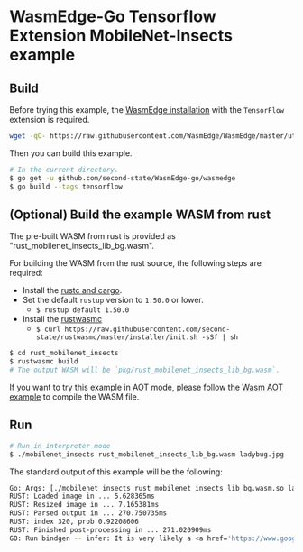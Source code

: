 # WasmEdge-Go Tensorflow Extension MobileNet-Insects example

## Build

Before trying this example, the [WasmEdge installation](https://github.com/WasmEdge/WasmEdge/blob/master/docs/install.md) with the `TensorFlow` extension is required.

```bash
wget -qO- https://raw.githubusercontent.com/WasmEdge/WasmEdge/master/utils/install.sh | bash -s -- -e tf -p /usr/local
```

Then you can build this example.

```bash
# In the current directory.
$ go get -u github.com/second-state/WasmEdge-go/wasmedge
$ go build --tags tensorflow
```

## (Optional) Build the example WASM from rust

The pre-built WASM from rust is provided as "rust_mobilenet_insects_lib_bg.wasm".

For building the WASM from the rust source, the following steps are required:

* Install the [rustc and cargo](https://www.rust-lang.org/tools/install).
* Set the default `rustup` version to `1.50.0` or lower.
  * `$ rustup default 1.50.0`
* Install the [rustwasmc](https://github.com/second-state/rustwasmc)
  * `$ curl https://raw.githubusercontent.com/second-state/rustwasmc/master/installer/init.sh -sSf | sh`

```bash
$ cd rust_mobilenet_insects
$ rustwasmc build
# The output WASM will be `pkg/rust_mobilenet_insects_lib_bg.wasm`.
```

If you want to try this example in AOT mode, please follow the [Wasm AOT example](https://github.com/second-state/WasmEdge-go-examples/tree/master/go_WasmAOT) to compile the WASM file.

## Run

```bash
# Run in interpreter mode
$ ./mobilenet_insects rust_mobilenet_insects_lib_bg.wasm ladybug.jpg
```

The standard output of this example will be the following:

```bash
Go: Args: [./mobilenet_insects rust_mobilenet_insects_lib_bg.wasm.so ladybug.jpg]
RUST: Loaded image in ... 5.628365ms
RUST: Resized image in ... 7.165381ms
RUST: Parsed output in ... 270.750735ms
RUST: index 320, prob 0.92208606
RUST: Finished post-processing in ... 271.020909ms
GO: Run bindgen -- infer: It is very likely a <a href='https://www.google.com/search?q=Coccinella septempunctata'>Coccinella septempunctata</a> in the picture
```
